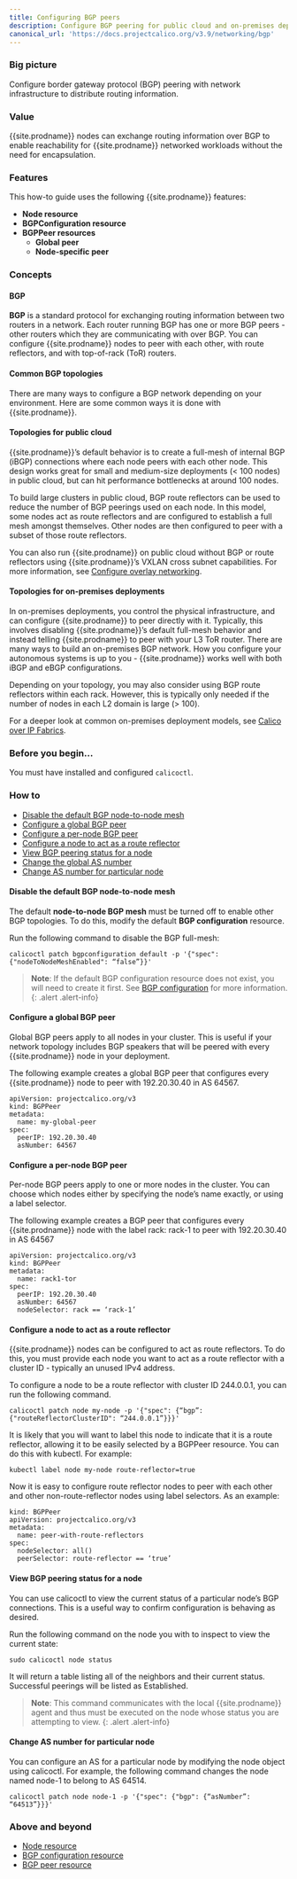 ```yaml
---
title: Configuring BGP peers
description: Configure BGP peering for public cloud and on-premises deployments with full mesh, node-specific peering, ToR and/or Calico route reflectors.
canonical_url: 'https://docs.projectcalico.org/v3.9/networking/bgp'
---
```


### Big picture

Configure border gateway protocol (BGP) peering with network infrastructure to distribute routing information.

### Value

{{site.prodname}} nodes can exchange routing information over BGP to enable reachability for {{site.prodname}} networked workloads without the need for encapsulation.

### Features

This how-to guide uses the following {{site.prodname}} features:

- **Node resource**
- **BGPConfiguration resource**
- **BGPPeer resources**
  - **Global peer**
  - **Node-specific peer**

### Concepts

#### BGP

**BGP** is a standard protocol for exchanging routing information between two routers in a network. Each router running BGP has one or more BGP peers - other routers which they are communicating with over BGP. You can configure {{site.prodname}} nodes to peer with each other, with route reflectors, and with top-of-rack (ToR) routers.

#### Common BGP topologies

There are many ways to configure a BGP network depending on your environment. Here are some common ways it is done with {{site.prodname}}.

#### Topologies for public cloud

{{site.prodname}}’s default behavior is to create a full-mesh of internal BGP (iBGP) connections where each node peers with each other node. This design works great for small and medium-size deployments (< 100 nodes) in public cloud, but can hit performance bottlenecks at around 100 nodes.

To build large clusters in public cloud, BGP route reflectors can be used to reduce the number of BGP peerings used on each node. In this model, some nodes act as route reflectors and are configured to establish a full mesh amongst themselves. Other nodes are then configured to peer with a subset of those route reflectors.

You can also run {{site.prodname}} on public cloud without BGP or route reflectors using {{site.prodname}}’s VXLAN cross subnet capabilities. For more information, see [Configure overlay networking]({{site.baseurl}}/{{page.version}}/networking/vxlan-ipip).

#### Topologies for on-premises deployments

In on-premises deployments, you control the physical infrastructure, and can configure {{site.prodname}} to peer directly with it. Typically, this involves disabling {{site.prodname}}’s default full-mesh behavior and instead telling {{site.prodname}} to peer with your L3 ToR router. There are many ways to build an on-premises BGP network. How you configure your autonomous systems is up to you - {{site.prodname}} works well with both iBGP and eBGP configurations. 

Depending on your topology, you may also consider using BGP route reflectors within each rack. However, this is typically only needed if the number of nodes in each L2 domain is large (> 100).

For a deeper look at common on-premises deployment models, see [Calico over IP Fabrics]({{site.baseurl}}/{{page.version}}reference/architecture/design/l2-interconnect-fabric).

### Before you begin...

You must have installed and configured `calicoctl`.

### How to

- [Disable the default BGP node-to-node mesh](#disable-the-default-bgp-node-to-node-mesh)
- [Configure a global BGP peer](#configure-a-global-bgp-peer)
- [Configure a per-node BGP peer](#configure-a-per-node-bgp-peer)
- [Configure a node to act as a route reflector](#configure-a-node-to-act-as-a-route-reflector)
- [View BGP peering status for a node](#view-bgp-peering-status-for-a-node)
- [Change the global AS number](#change-the-global-as-number)
- [Change AS number for particular node](#change-as-number-for-particular-node)

#### Disable the default BGP node-to-node mesh

The default **node-to-node BGP mesh** must be turned off to enable other BGP topologies. To do this, modify the default **BGP configuration** resource.

Run the following command to disable the BGP full-mesh:

```
calicoctl patch bgpconfiguration default -p '{"spec": {"nodeToNodeMeshEnabled": “false”}}'
```

>**Note**: If the default BGP configuration resource does not exist, you will need to create it first. See [BGP configuration]({{site.baseurl}}/{{page.version}}/reference/resources/bgpconfig) for more information.
{: .alert .alert-info}

#### Configure a global BGP peer

Global BGP peers apply to all nodes in your cluster. This is useful if your network topology includes BGP speakers that will be peered with every {{site.prodname}} node in your deployment.

The following example creates a global BGP peer that configures every {{site.prodname}} node to peer with 192.20.30.40 in AS 64567.

```
apiVersion: projectcalico.org/v3
kind: BGPPeer
metadata:
  name: my-global-peer
spec:
  peerIP: 192.20.30.40
  asNumber: 64567
```
#### Configure a per-node BGP peer

Per-node BGP peers apply to one or more nodes in the cluster. You can choose which nodes either by specifying the node’s name exactly, or using a label selector.

The following example creates a BGP peer that configures every {{site.prodname}} node with the label rack: rack-1 to peer with 192.20.30.40 in AS 64567

```
apiVersion: projectcalico.org/v3
kind: BGPPeer
metadata:
  name: rack1-tor
spec:
  peerIP: 192.20.30.40
  asNumber: 64567
  nodeSelector: rack == ‘rack-1’
```
#### Configure a node to act as a route reflector

{{site.prodname}} nodes can be configured to act as route reflectors. To do this, you must provide each node you want to act as a route reflector with a cluster ID - typically an unused IPv4 address.

To configure a node to be a route reflector with cluster ID 244.0.0.1, you can run the following command.

```
calicoctl patch node my-node -p '{"spec": {“bgp”: {"routeReflectorClusterID": “244.0.0.1”}}}'
```

It is likely that you will want to label this node to indicate that it is a route reflector, allowing it to be easily selected by a BGPPeer resource. You can do this with kubectl. For example:

```
kubectl label node my-node route-reflector=true
```
Now it is easy to configure route reflector nodes to peer with each other and other non-route-reflector nodes using label selectors. As an example:

```
kind: BGPPeer
apiVersion: projectcalico.org/v3
metadata:
  name: peer-with-route-reflectors
spec:
  nodeSelector: all()
  peerSelector: route-reflector == ‘true’
```

#### View BGP peering status for a node

You can use calicoctl to view the current status of a particular node’s BGP connections. This is a useful way to confirm configuration is behaving as desired.

Run the following command on the node you with to inspect to view the current state:

```
sudo calicoctl node status
```
It will return a table listing all of the neighbors and their current status. Successful peerings will be listed as Established.

>**Note**: This command communicates with the local {{site.prodname}} agent and thus must be executed on the node whose status you are attempting to view.
{: .alert .alert-info}

#### Change AS number for particular node

You can configure an AS for a particular node by modifying the node object using calicoctl. For example, the following command changes the node named node-1 to belong to AS 64514.

```
calicoctl patch node node-1 -p '{"spec": {"bgp": {“asNumber”: “64513”}}}'
```
### Above and beyond

- [Node resource]({{site.baseurl}}/{{page.version}}/reference/resources/node)
- [BGP configuration resource]({{site.baseurl}}/{{page.version}}/reference/resources/bgpconfig)
- [BGP peer resource]({{site.baseurl}}/{{page.version}}/reference/resources/bgppeer)
